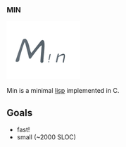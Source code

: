 ### MIN

![ Min ](./min.png)

Min is a minimal [lisp](https://en.wikipedia.org/wiki/Lisp_(programming_language))  implemented in C.

## Goals
- fast!
- small (~2000 SLOC)